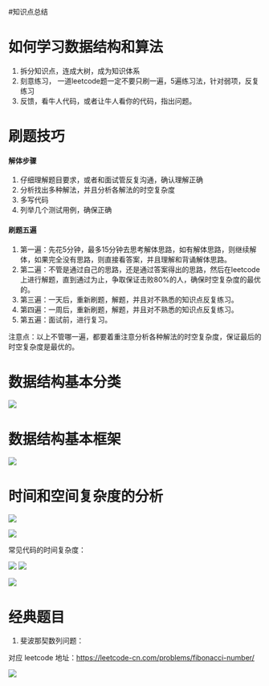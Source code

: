 #知识点总结

  
# 如何学习数据结构和算法
1. 拆分知识点，连成大树，成为知识体系
2. 刻意练习， 一道leetcode题一定不要只刷一遍，5遍练习法，针对弱项，反复练习
3. 反馈，看牛人代码，或者让牛人看你的代码，指出问题。

# 刷题技巧
#### 解体步骤
1. 仔细理解题目要求，或者和面试管反复沟通，确认理解正确 
2. 分析找出多种解法，并且分析各解法的时空复杂度 
3. 多写代码 
4. 列举几个测试用例，确保正确


#### 刷题五遍
1. 第一遍：先花5分钟，最多15分钟去思考解体思路，如有解体思路，则继续解体，如果完全没有思路，则直接看答案，并且理解和背诵解体思路。
2. 第二遍：不管是通过自己的思路，还是通过答案得出的思路，然后在leetcode上进行解题，直到通过为止，争取保证击败80%的人，确保时空复杂度的最优的。
3. 第三遍：一天后，重新刷题，解题，并且对不熟悉的知识点反复练习。
4. 第四遍：一周后，重新刷题，解题，并且对不熟悉的知识点反复练习。
5. 第五遍：面试前，进行复习。

注意点：以上不管哪一遍，都要着重注意分析各种解法的时空复杂度，保证最后的时空复杂度是最优的。

# 数据结构基本分类

![](https://user-gold-cdn.xitu.io/2019/10/10/16db5883591ccb7e?w=1176&h=536&f=png&s=208957)

# 数据结构基本框架

![](https://user-gold-cdn.xitu.io/2019/10/10/16db58b42d75756b?w=1200&h=584&f=png&s=285543)


# 时间和空间复杂度的分析

![](https://user-gold-cdn.xitu.io/2019/10/10/16db5a87d6a7045d?w=1350&h=1116&f=png&s=762318)

![](https://user-gold-cdn.xitu.io/2019/10/10/16db5ade2fdfc631?w=2238&h=1344&f=png&s=833680)

常见代码的时间复杂度：

![](https://user-gold-cdn.xitu.io/2019/10/10/16db5aeeb752fb42?w=2082&h=250&f=png&s=214792)
![](https://user-gold-cdn.xitu.io/2019/10/10/16db5aafd99250d4?w=2478&h=892&f=png&s=598833)

![](https://user-gold-cdn.xitu.io/2019/10/10/16db5aca7180ff85?w=2122&h=792&f=png&s=475259)


# 经典题目

1. 斐波那契数列问题：

对应 leetcode 地址：https://leetcode-cn.com/problems/fibonacci-number/


![](https://user-gold-cdn.xitu.io/2019/10/10/16db5bc39f41c8b5?w=1992&h=1276&f=png&s=484817)

